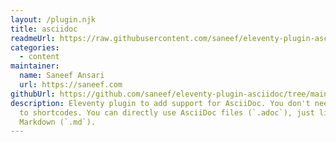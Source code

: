 ```yaml
---
layout: /plugin.njk
title: asciidoc
readmeUrl: https://raw.githubusercontent.com/saneef/eleventy-plugin-asciidoc/main/README.md
categories:
  - content
maintainer:
  name: Saneef Ansari
  url: https://saneef.com
githubUrl: https://github.com/saneef/eleventy-plugin-asciidoc/tree/main
description: Eleventy plugin to add support for AsciiDoc. You don't need to use
  to shortcodes. You can directly use AsciiDoc files (`.adoc`), just like
  Markdown (`.md`).
---
```

